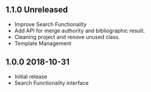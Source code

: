 ## 1.1.0 Unreleased
 * Improve Search Functionality
 * Add API for merge authority and bibliographic result.
 * Cleaning project and renove unused class.
 * Template Management
 
## 1.0.0 2018-10-31
 * Initial release
 * Search Functionality interface
